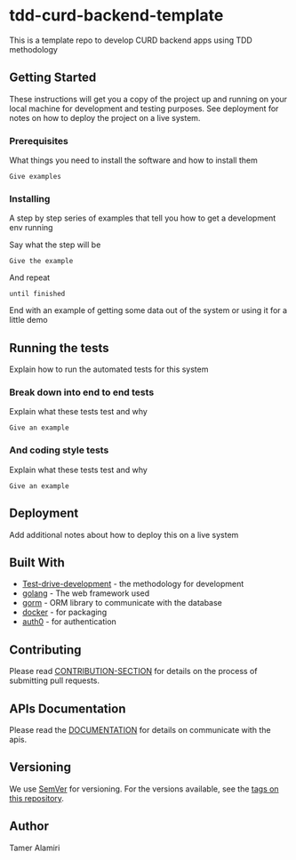 # tdd-curd-backend-template
This is a template repo to develop CURD backend apps using TDD methodology

## Getting Started

These instructions will get you a copy of the project up and running on your local machine for development and testing purposes. See deployment for notes on how to deploy the project on a live system.

### Prerequisites

What things you need to install the software and how to install them

```
Give examples
```

### Installing

A step by step series of examples that tell you how to get a development env running

Say what the step will be

```
Give the example
```

And repeat

```
until finished
```

End with an example of getting some data out of the system or using it for a little demo

## Running the tests

Explain how to run the automated tests for this system

### Break down into end to end tests

Explain what these tests test and why

```
Give an example
```

### And coding style tests

Explain what these tests test and why

```
Give an example
```

## Deployment

Add additional notes about how to deploy this on a live system

## Built With
* [Test-drive-development](http://agiledata.org/essays/tdd.html) - the methodology for development
* [golang](https://golang.org/doc/) - The web framework used
* [gorm](https://gorm.io/docs/) - ORM library to communicate with the database
* [docker](https://docs.docker.com/) - for packaging
* [auth0](https://auth0.com/docs/) - for authentication

## Contributing

Please read [CONTRIBUTION-SECTION](https://github.com/tameralamiri/tdd-curd-backend-template/blob/master/contribute/README.md) for details on the process of submitting pull requests.


## APIs Documentation

Please read the [DOCUMENTATION](https://github.com/tameralamiri/tdd-curd-backend-template/blob/master/documentation/README.md) for details on communicate with the apis.

## Versioning

We use [SemVer](http://semver.org/) for versioning. For the versions available, see the [tags on this repository](https://github.com/tdd-curd-backend-template/tdd-curd-backend-template/tags). 

## Author
Tamer Alamiri
